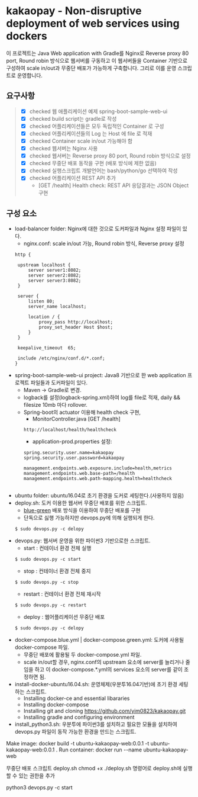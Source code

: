 # kakaopay - Non-disruptive deployment of web services using dockers
이 프로젝트는 Java Web application with Gradle를 Nginx로 Reverse proxy 80 port, Round robin 방식으로 웹서버를 구동하고 이 웹서버들을 Container 기반으로 구성하여 scale in/out과 무중단 배포가 가능하게 구축합니다. 그리로 이를 운영 스크립트로 운영합니다.

## 요구사항
> * [x] checked 웹 애플리케이션 예제 spring-boot-sample-web-ui
> * [x] checked build script는 gradle로 작성
> * [x] checked 어플리케이션들은 모두 독립적인 Container 로 구성
> * [x] checked 어플리케이션들의 Log 는 Host 에 file 로 적재
> * [x] checked Container scale in/out 가능해야 함
> * [x] checked 웹서버는 Nginx 사용
> * [x] checked 웹서버는 Reverse proxy 80 port, Round robin 방식으로 설정
> * [x] checked 무중단 배포 동작을 구현 (배포 방식에 제한 없음)
> * [x] checked 실행스크립트 개발언어는 bash/python/go 선택하여 작성
> * [x] checked 어플리케이션 REST API 추가
>   - [GET /health] Health check: REST API 응답결과는 JSON Object 구현

## 구성 요소
 - load-balancer folder: Nginx에 대한 것으로 도커파일과 Nginx 설정 파일이 있다.
   - nginx.conf: scale in/out 가능, Round robin 방식, Reverse proxy 설정 
   ```
   http {

    upstream localhost {
        server server1:8082;
        server server2:8082;
        server server3:8082;
    }

    server {
        listen 80;
        server_name localhost;

        location / {
            proxy_pass http://localhost;
            proxy_set_header Host $host;
        }
    }
 
    keepalive_timeout  65;
 
    include /etc/nginx/conf.d/*.conf;
   }
   ```
 - spring-boot-sample-web-ui project: Java8 기반으로 한 web application 프로젝트 파일들과 도커파일이 있다.
   - Maven -> Gradle로 변경.
   - logback를 설정(logback-spring.xml)하여 log를 file로 적재, daily && filesize 10mb 마다 rollover.
   - Spring-boot의 actuator 이용해 health check 구현, 
     - MonitorController.java [GET /health] 
     ```
     http://localhost/health/healthcheck
     ```
     - application-prod.properties 설정:
     ```
     spring.security.user.name=kakaopay
     spring.security.user.password=kakaopay
     
     management.endpoints.web.exposure.include=health,metrics
     management.endpoints.web.base-path=/health
     management.endpoints.web.path-mapping.health=healthcheck
    ```
 - ubuntu folder: ubuntu16.04로 초기 환경을 도커로 세팅한다.(사용하지 않음)
 - deploy.sh: 도커 이용한 웹서버 무중단 배포를 위한 스크립트.
   - [blue-green](https://subicura.com/2016/06/07/zero-downtime-docker-deployment.html, "BlueGreenDeployment") 배포 방식을 이용하여 무중단 배포를 구현
   - 단독으로 싫행 가능하지만 devops.py에 의해 실행되게 한다.
   ```
   $ sudo devops.py -c delopy
   ```
 - devops.py: 웹서버 운영을 위한 파이썬3 기반으로한 스크립트.
   - start : 컨테이너 환경 전체 실행
   ```
   $ sudo devops.py -c start
   ```
   - stop : 컨테이너 환경 전체 중지
   ```
   $ sudo devops.py -c stop
   ```
   - restart : 컨테이너 환경 전체 재시작
   ```
   $ sudo devops.py -c restart
   ```
   - deploy : 웹어플리케이션 무중단 배포
   ```
   $ sudo devops.py -c delopy
   ```
 - docker-compose.blue.yml | docker-compose.green.yml: 도커에 사용될 docker-compose 파일.
   - 무중단 배포에 활용될 두 docker-compose.yml 파일.
   - scale in/out할 경우, nginx.conf의 upstream 요소에 server를 늘리거나 줄임을 하고 이 docker-compose.*.yml의 services 요소의 server를 같이 조정하면 됨.
 - install-docker-ubuntu16.04.sh: 운영체제(우분투16.04기반)에 초기 환경 세팅하는 스크립트.
   - Installing docker-ce and essential libararies
   - Installing docker-compose
   - Installing git and cloning https://github.com/yim0823/kakaopay.git
   - Installing gradle and configuring environment
 - install_python3.sh: 우분투에 파이썬3를 설치하고 필요한 모듈을 설치하여 devops.py 파일이 동작 가능한 환경을 만드는 스크립트.


Make image: 
docker build -t ubuntu-kakaopay-web:0.0.1 -t ubuntu-kakaopay-web:0.0.1 .
Run container: 
docker run --name  ubuntu-kakaopay-web 

무중단 배포 스크립트 deploy.sh
chmod +x ./deploy.sh 명령어로 deploy.sh에 실행할 수 있는 권한을 추가


python3 devops.py -c start
